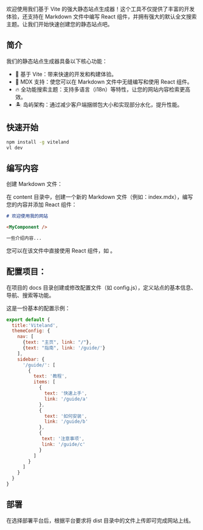 
欢迎使用我们基于 Vite 的强大静态站点生成器！这个工具不仅提供了丰富的开发体验，还支持在 Markdown 文件中编写 React 组件，并拥有强大的默认全文搜索主题。让我们开始快速创建您的静态站点吧。

## 简介
我们的静态站点生成器具备以下核心功能：

- 🚀 基于 Vite：带来快速的开发和构建体验。
- 📝 MDX 支持：使您可以在 Markdown 文件中无缝编写和使用 React 组件。
- 🔥 全功能搜索主题：支持多语言（i18n）等特性，让您的网站内容检索更高效。
- 🏝️ 岛屿架构：通过减少客户端捆绑包大小和实现部分水化，提升性能。

## 快速开始

```bash
npm install -g viteland
vl dev
```

## 编写内容
创建 Markdown 文件：

在 content 目录中，创建一个新的 Markdown 文件（例如：index.mdx），编写您的内容并添加 React 组件：

```markdown
# 欢迎使用我的网站

<MyComponent />

一些介绍内容...
```
您可以在该文件中直接使用 React 组件，如 <MyComponent />。

## 配置项目：

在项目的 docs 目录创建或修改配置文件（如 config.js），定义站点的基本信息、导航、搜索等功能。

这是一份基本的配置示例：
```js
export default {
  title:'Viteland',
  themeConfig: {
    nav: [
      {text: "主页", link: "/"},
      {text: "指南", link: '/guide/'}
    ],
    sidebar: {
      '/guide/': [
        {
          text: '教程',
          items: [
            {
              text: '快速上手',
              link: '/guide/a'
            },
            {
              text: '如何安装',
              link: '/guide/b'
            },
            {
             text: '注意事项',
             link: '/guide/c'
            }
          ]
        }
      ]
    }
  }
}
```

## 部署
在选择部署平台后，根据平台要求将 dist 目录中的文件上传即可完成网站上线。